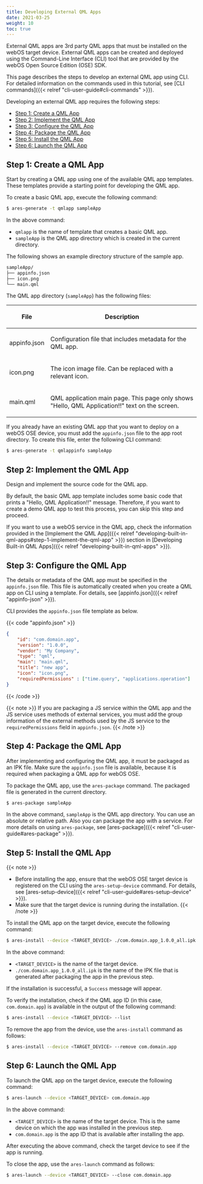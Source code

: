 ```yaml
---
title: Developing External QML Apps
date: 2021-03-25
weight: 10
toc: true
---
```


External QML apps are 3rd party QML apps that must be installed on the webOS target device. External QML apps can be created and deployed using the Command-Line Interface (CLI) tool that are provided by the webOS Open Source Edition (OSE) SDK.

This page describes the steps to develop an external QML app using CLI. For detailed information on the commands used in this tutorial, see [CLI commands]({{< relref "cli-user-guide#cli-commands" >}}).

Developing an external QML app requires the following steps:

  - [Step 1: Create a QML App](#step-1-create-a-qml-app)
  - [Step 2: Implement the QML App](#step-2-implement-the-qml-app)
  - [Step 3: Configure the QML App](#step-3-configure-the-qml-app)
  - [Step 4: Package the QML App](#step-4-package-the-qml-app)
  - [Step 5: Install the QML App](#step-5-install-the-qml-app)
  - [Step 6: Launch the QML App](#step-6-launch-the-qml-app)

## Step 1: Create a QML App

Start by creating a QML app using one of the available QML app templates. These templates provide a starting point for developing the QML app.

To create a basic QML app, execute the following command:

``` bash
$ ares-generate -t qmlapp sampleApp
```

In the above command:

  - `qmlapp` is the name of template that creates a basic QML app.
  - `sampleApp` is the QML app directory which is created in the current directory.

The following shows an example directory structure of the sample app.

``` bash
sampleApp/
├── appinfo.json
├── icon.png
└── main.qml
```

The QML app directory (`sampleApp`) has the following files:

<div class="table-container">
  <table class="table is-bordered is-fullwidth">
    <colgroup>
      <col style="width: auto" />
      <col style="width: auto" />
    </colgroup>
    <thead>
      <tr class="header">
        <th><p><strong>File</strong></p></th>
        <th><p><strong>Description</strong></p></th>
      </tr>
    </thead>
    <tbody>
      <tr class="odd">
        <td><p>appinfo.json</p></td>
        <td><p>Configuration file that includes metadata for the QML app.</p></td>
      </tr>
      <tr class="even">
        <td><p>icon.png</p></td>
        <td><p>The icon image file. Can be replaced with a relevant icon.</p></td>
      </tr>
      <tr class="odd">
        <td><p>main.qml</p></td>
        <td><p>QML application main page. This page only shows "Hello, QML Application!!" text on the screen.</p></td>
      </tr>
    </tbody>
  </table>
</div>

If you already have an existing QML app that you want to deploy on a webOS OSE device, you must add the `appinfo.json` file to the app root directory. To create this file, enter the following CLI command:

``` bash
$ ares-generate -t qmlappinfo sampleApp
```

## Step 2: Implement the QML App

Design and implement the source code for the QML app.

By default, the basic QML app template includes some basic code that prints a "Hello, QML Application!!" message. Therefore, if you want to create a demo QML app to test this process, you can skip this step and proceed.

If you want to use a webOS service in the QML app, check the information provided in the [Implement the QML App]({{< relref "developing-built-in-qml-apps#step-1-implement-the-qml-app" >}}) section in [Developing Built-in QML Apps]({{< relref "developing-built-in-qml-apps" >}}).

## Step 3: Configure the QML App

The details or metadata of the QML app must be specified in the `appinfo.json` file. This file is automatically created when you create a QML app on CLI using a template. For details, see [appinfo.json]({{< relref "appinfo-json" >}}).

CLI provides the `appinfo.json` file template as below.

{{< code "appinfo.json" >}}
``` json
{
    "id": "com.domain.app",
    "version": "1.0.0",
    "vendor": "My Company",
    "type": "qml",
    "main": "main.qml",
    "title": "new app",
    "icon": "icon.png",
    "requiredPermissions" : ["time.query", "applications.operation"]
}
```
{{< /code >}}

{{< note >}}
If you are packaging a JS service within the QML app and the JS service uses methods of external services, you must add the group information of the external methods used by the JS service to the `requiredPermissions` field in `appinfo.json`.
{{< /note >}}

## Step 4: Package the QML App

After implementing and configuring the QML app, it must be packaged as an IPK file. Make sure the `appinfo.json` file is available, because it is required when packaging a QML app for webOS OSE.

To package the QML app, use the `ares-package` command. The packaged file is generated in the current directory.

``` bash
$ ares-package sampleApp
```

In the above command, `sampleApp` is the QML app directory. You can use an absolute or relative path. Also you can package the app with a service. For more details on using `ares-package`, see [ares-package]({{< relref "cli-user-guide#ares-package" >}}).

## Step 5: Install the QML App

{{< note >}}
* Before installing the app, ensure that the webOS OSE target device is registered on the CLI using the `ares-setup-device` command. For details, see [ares-setup-device]({{< relref "cli-user-guide#ares-setup-device" >}}).
* Make sure that the target device is running during the installation.
{{< /note >}}

To install the QML app on the target device, execute the following command:

``` bash
$ ares-install --device <TARGET_DEVICE> ./com.domain.app_1.0.0_all.ipk
```

In the above command:

  - `<TARGET_DEVICE>` is the name of the target device.
  - `./com.domain.app_1.0.0_all.ipk` is the name of the IPK file that is generated after packaging the app in the previous step.

If the installation is successful, a `Success` message will appear.

To verify the installation, check if the QML app ID (in this case, `com.domain.app`) is available in the output of the following command:

``` bash
$ ares-install --device <TARGET_DEVICE> --list
```

To remove the app from the device, use the `ares-install` command as follows:

``` bash
$ ares-install --device <TARGET_DEVICE> --remove com.domain.app
```

## Step 6: Launch the QML App

To launch the QML app on the target device, execute the following command:

``` bash
$ ares-launch --device <TARGET_DEVICE> com.domain.app
```

In the above command:

  - `<TARGET_DEVICE>` is the name of the target device. This is the same device on which the app was installed in the previous step.
  - `com.domain.app` is the app ID that is available after installing the app.

After executing the above command, check the target device to see if the app is running.

To close the app, use the `ares-launch` command as follows:

``` bash
$ ares-launch --device <TARGET_DEVICE> --close com.domain.app
```
